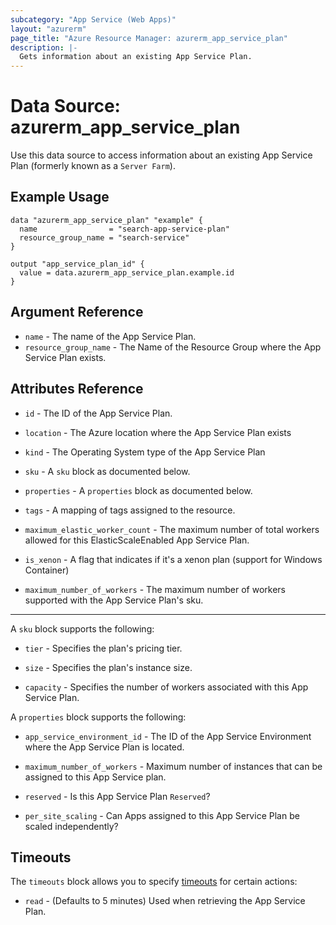 ```yaml
---
subcategory: "App Service (Web Apps)"
layout: "azurerm"
page_title: "Azure Resource Manager: azurerm_app_service_plan"
description: |-
  Gets information about an existing App Service Plan.
---
```


# Data Source: azurerm_app_service_plan

Use this data source to access information about an existing App Service Plan (formerly known as a `Server Farm`).

## Example Usage

```hcl
data "azurerm_app_service_plan" "example" {
  name                = "search-app-service-plan"
  resource_group_name = "search-service"
}

output "app_service_plan_id" {
  value = data.azurerm_app_service_plan.example.id
}
```

## Argument Reference

* `name` - The name of the App Service Plan.
* `resource_group_name` - The Name of the Resource Group where the App Service Plan exists.

## Attributes Reference

* `id` - The ID of the App Service Plan.

* `location` - The Azure location where the App Service Plan exists

* `kind` - The Operating System type of the App Service Plan

* `sku` - A `sku` block as documented below.

* `properties` - A `properties` block as documented below.

* `tags` - A mapping of tags assigned to the resource.

* `maximum_elastic_worker_count` - The maximum number of total workers allowed for this ElasticScaleEnabled App Service Plan.

* `is_xenon` - A flag that indicates if it's a xenon plan (support for Windows Container)

* `maximum_number_of_workers` - The maximum number of workers supported with the App Service Plan's sku.

---

A `sku` block supports the following:

* `tier` - Specifies the plan's pricing tier.

* `size` - Specifies the plan's instance size.

* `capacity` - Specifies the number of workers associated with this App Service Plan.


A `properties` block supports the following:

* `app_service_environment_id` - The ID of the App Service Environment where the App Service Plan is located.

* `maximum_number_of_workers` - Maximum number of instances that can be assigned to this App Service plan.

* `reserved` - Is this App Service Plan `Reserved`?

* `per_site_scaling` - Can Apps assigned to this App Service Plan be scaled independently?

## Timeouts

The `timeouts` block allows you to specify [timeouts](https://www.terraform.io/docs/configuration/resources.html#timeouts) for certain actions:

* `read` - (Defaults to 5 minutes) Used when retrieving the App Service Plan.
